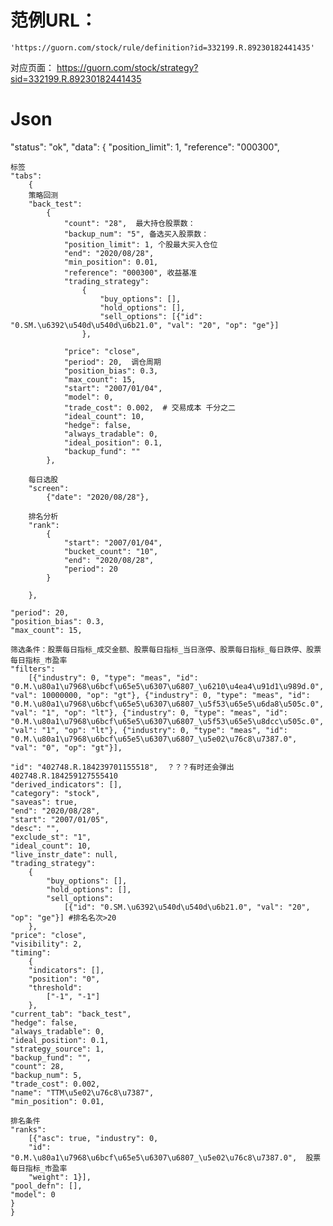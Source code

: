 
# 范例URL：
    'https://guorn.com/stock/rule/definition?id=332199.R.89230182441435'

对应页面：
    https://guorn.com/stock/strategy?sid=332199.R.89230182441435

# Json
"status": "ok", 
"data": 
	{
	"position_limit": 1, 
	"reference": "000300",
    
    标签 
	"tabs": 
		{
        策略回测    
		"back_test": 
			{
				"count": "28",  最大持仓股票数：
				"backup_num": "5", 备选买入股票数：
				"position_limit": 1, 个股最大买入仓位
				"end": "2020/08/28", 
				"min_position": 0.01, 
				"reference": "000300", 收益基准
				"trading_strategy": 
					{
						"buy_options": [], 
						"hold_options": [], 
						"sell_options": [{"id": "0.SM.\u6392\u540d\u540d\u6b21.0", "val": "20", "op": "ge"}]
					}, 
					
				"price": "close", 
				"period": 20,  调仓周期
				"position_bias": 0.3, 
				"max_count": 15, 
				"start": "2007/01/04", 
				"model": 0, 
                "trade_cost": 0.002,  # 交易成本 千分之二
				"ideal_count": 10, 
				"hedge": false, 
				"always_tradable": 0, 
				"ideal_position": 0.1, 
				"backup_fund": ""
			}, 

        每日选股			
		"screen": 
            {"date": "2020/08/28"}, 
		
        排名分析
		"rank": 
			{
                "start": "2007/01/04", 
			    "bucket_count": "10", 
			    "end": "2020/08/28", 
			    "period": 20
            }
		
        }, 
		
    "period": 20, 
    "position_bias": 0.3, 
    "max_count": 15, 
    
    筛选条件：股票每日指标_成交金额、股票每日指标_当日涨停、股票每日指标_每日跌停、股票每日指标_市盈率
    "filters": 
        [{"industry": 0, "type": "meas", "id": "0.M.\u80a1\u7968\u6bcf\u65e5\u6307\u6807_\u6210\u4ea4\u91d1\u989d.0", "val": 10000000, "op": "gt"}, {"industry": 0, "type": "meas", "id": "0.M.\u80a1\u7968\u6bcf\u65e5\u6307\u6807_\u5f53\u65e5\u6da8\u505c.0", "val": "1", "op": "lt"}, {"industry": 0, "type": "meas", "id": "0.M.\u80a1\u7968\u6bcf\u65e5\u6307\u6807_\u5f53\u65e5\u8dcc\u505c.0", "val": "1", "op": "lt"}, {"industry": 0, "type": "meas", "id": "0.M.\u80a1\u7968\u6bcf\u65e5\u6307\u6807_\u5e02\u76c8\u7387.0", "val": "0", "op": "gt"}], 
        
    "id": "402748.R.184239701155518",  ？？？有时还会弹出402748.R.184259127555410 
    "derived_indicators": [], 
    "category": "stock", 
    "saveas": true, 
    "end": "2020/08/28", 
    "start": "2007/01/05", 
    "desc": "", 
    "exclude_st": "1", 
    "ideal_count": 10, 
    "live_instr_date": null, 
    "trading_strategy": 
        {	
            "buy_options": [], 
            "hold_options": [], 
            "sell_options": 
                [{"id": "0.SM.\u6392\u540d\u540d\u6b21.0", "val": "20", "op": "ge"}] #排名名次>20
        }, 
    "price": "close", 
    "visibility": 2, 
    "timing": 
        {
        "indicators": [], 
        "position": "0", 
        "threshold": 
            ["-1", "-1"]
        },
    "current_tab": "back_test", 
    "hedge": false, 
    "always_tradable": 0, 
    "ideal_position": 0.1, 
    "strategy_source": 1, 
    "backup_fund": "", 
    "count": 28, 
    "backup_num": 5, 
    "trade_cost": 0.002, 
    "name": "TTM\u5e02\u76c8\u7387", 
    "min_position": 0.01, 

    排名条件
    "ranks": 
        [{"asc": true, "industry": 0, 
        "id": "0.M.\u80a1\u7968\u6bcf\u65e5\u6307\u6807_\u5e02\u76c8\u7387.0",  股票每日指标_市盈率
        "weight": 1}], 
    "pool_defn": [], 
    "model": 0
    }
    }